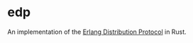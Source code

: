 # edp

An implementation of the [Erlang Distribution Protocol](https://erlang.org/doc/apps/erts/erl_dist_protocol.html) in Rust.

